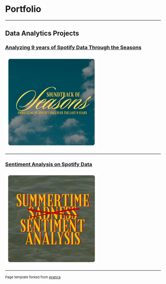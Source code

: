 # Portfolio

---

## Data Analytics Projects 

### [Analyzing 9 years of Spotify Data Through the Seasons](/seasons_eda.md)

<a href="/seasons_eda.md">
  <img src="images/spotify_project/spotify_eda_thumbnail.png?raw=true" width="300" alt="Spotify Seasonality Analysis EDA"/>
</a>

---
### [Sentiment Analysis on Spotify Data](/sentiment_analysis.md)

<a href="/sentiment_analysis.md">
  <img src="images/spotify_project/spotify_sentiment_thumbnail.png?raw=true" width="300"/>
</a>

---
<p style="font-size:11px">Page template forked from <a href="https://github.com/evanca/quick-portfolio">evanca</a></p>
<!-- Remove above link if you don't want to attibute -->

